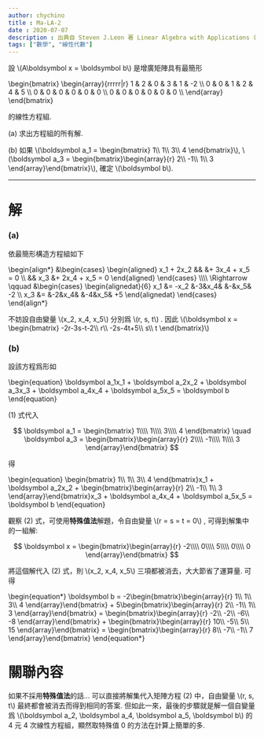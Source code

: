 ```yaml
---
author: chychino
title : Ma-LA-2
date : 2020-07-07
description : 出典自 Steven J.Leon 著 Linear Algebra with Applications (Ninth Edition) Page.16
tags: ["數學", "線性代數"]
---
```


設 \\(A\boldsymbol x = \boldsymbol b\\) 是增廣矩陣具有最簡形

\begin{bmatrix}
 \begin{array}{rrrrr|r}
 1 & 2 & 0 & 3 & 1 & -2 \\\\
 0 & 0 & 1 & 2 & 4 & 5 \\\\
 0 & 0 & 0 & 0 & 0 & 0 \\\\
 0 & 0 & 0 & 0 & 0 & 0 \\\\
 \end{array}
 \end{bmatrix}

的線性方程組.

<!--more-->

(a) 求出方程組的所有解.

(‌b) 如果 \\(\boldsymbol a_1 = \begin{bmatrix} 1\\\\ 1\\\\ 3\\\\ 4 \end{bmatrix}\\), \\(\boldsymbol a_3 = \begin{bmatrix}\begin{array}{r} 2\\\\ -1\\\\ 1\\\\ 3 \end{array}\end{bmatrix}\\), 確定 \\(\boldsymbol b\\).

---

# 解

### (a) 
依最簡形構造方程組如下

\begin{align*}
    &\begin{cases}
        \begin{aligned}
            x_1 + 2x_2 &&     &+ 3x_4 + x_5 = 0 \\\\
                       && x_3 &+ 2x_4 + x_5 = 0
        \end{aligned}
    \end{cases}
    \\\\\\\\
    \Rightarrow \qquad
    &\begin{cases}
        \begin{alignedat}{6}
            x_1 &= -x_2 &-3&x_4&  &-&x_5& -2 \\\\
            x_3 &=      &-2&x_4& &-4&x_5& +5
        \end{alignedat}
    \end{cases}
\end{align*}

不妨設自由變量 \\(x_2, x_4, x_5\\) 分別爲 \\(r, s, t\\) .
因此 \\(\boldsymbol x = \begin{bmatrix} -2r-3s-t-2\\\\ r\\\\ -2s-4t+5\\\\ s\\\\ t \end{bmatrix}\\)

### (b) 

設該方程爲形如

\begin{equation}
\boldsymbol a_1x_1 + 
\boldsymbol a_2x_2 + 
\boldsymbol a_3x_3 + 
\boldsymbol a_4x_4 + 
\boldsymbol a_5x_5 = \boldsymbol b
\end{equation}

(1) 式代入

$$
\boldsymbol a_1 = \begin{bmatrix} 1\\\\ 1\\\\ 3\\\\ 4 \end{bmatrix} \quad
\boldsymbol a_3 = \begin{bmatrix}\begin{array}{r} 2\\\\ -1\\\\ 1\\\\ 3 \end{array}\end{bmatrix}
$$

得

\begin{equation}
\begin{bmatrix} 1\\\\ 1\\\\ 3\\\\ 4 \end{bmatrix}x_1 + 
\boldsymbol a_2x_2 + 
\begin{bmatrix}\begin{array}{r} 2\\\\ -1\\\\ 1\\\\ 3 \end{array}\end{bmatrix}x_3 + 
\boldsymbol a_4x_4 + 
\boldsymbol a_5x_5 = \boldsymbol b
\end{equation}

觀察 (2) 式，可使用**特殊值法**解題，令自由變量 \\(r = s = t = 0\\) , 可得到解集中的一組解:

$$
\boldsymbol x = \begin{bmatrix}\begin{array}{r} -2\\\\ 0\\\\ 5\\\\ 0\\\\ 0 \end{array}\end{bmatrix}
$$

將這個解代入 (2) 式，則 \\(x_2, x_4, x_5\\) 三項都被消去，大大節省了運算量. 可得

\begin{equation*}
    \boldsymbol b = 
    -2\begin{bmatrix}\begin{array}{r}  1\\\\  1\\\\ 3\\\\ 4 \end{array}\end{bmatrix} +
     5\begin{bmatrix}\begin{array}{r}  2\\\\ -1\\\\ 1\\\\ 3 \end{array}\end{bmatrix} =
    \begin{bmatrix}\begin{array}{r}  -2\\\\  -2\\\\ -6\\\\ -8 \end{array}\end{bmatrix} +
    \begin{bmatrix}\begin{array}{r}  10\\\\  -5\\\\  5\\\\ 15 \end{array}\end{bmatrix} =
    \begin{bmatrix}\begin{array}{r}   8\\\\  -7\\\\  -1\\\\ 7 \end{array}\end{bmatrix}
\end{equation*}

# 關聯內容
如果不採用**特殊值法**的話... 可以直接將解集代入矩陣方程 (2) 中，自由變量 \\(r, s, t\\) 最終都會被消去而得到相同的答案. 但如此一來，最後的步驟就是解一個自變量爲 \\(\boldsymbol a_2, \boldsymbol a_4, \boldsymbol a_5, \boldsymbol b\\) 的 4 元 4 次線性方程組，顯然取特殊值 0 的方法在計算上簡單的多.
